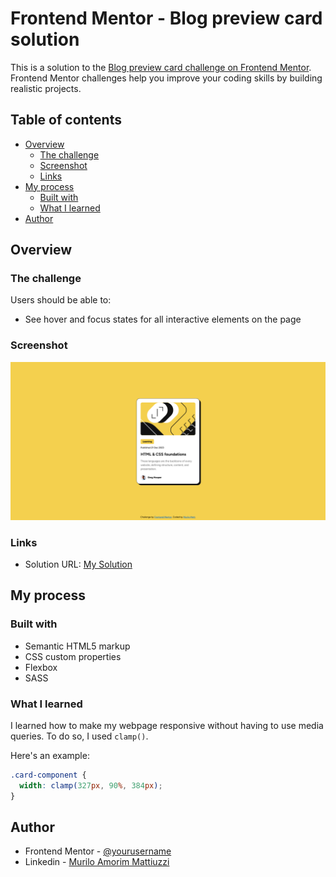 # Frontend Mentor - Blog preview card solution

This is a solution to the [Blog preview card challenge on Frontend Mentor](https://www.frontendmentor.io/challenges/blog-preview-card-ckPaj01IcS). Frontend Mentor challenges help you improve your coding skills by building realistic projects. 

## Table of contents

- [Overview](#overview)
  - [The challenge](#the-challenge)
  - [Screenshot](#screenshot)
  - [Links](#links)
- [My process](#my-process)
  - [Built with](#built-with)
  - [What I learned](#what-i-learned)
- [Author](#author)

## Overview

### The challenge

Users should be able to:

- See hover and focus states for all interactive elements on the page

### Screenshot

![](mySolution.png)

### Links

- Solution URL: [My Solution](https://your-solution-url.com)

## My process

### Built with

- Semantic HTML5 markup
- CSS custom properties
- Flexbox
- SASS

### What I learned

I learned how to make my webpage responsive without having to use media queries.
To do so, I used `clamp()`.

Here's an example:

```css
.card-component {
  width: clamp(327px, 90%, 384px);
}
```

## Author

- Frontend Mentor - [@yourusername](https://www.frontendmentor.io/profile/MuliroMatt)
- Linkedin - [Murilo Amorim Mattiuzzi](https://www.linkedin.com/in/murilo-amorim-mattiuzzi-6589752ab/)